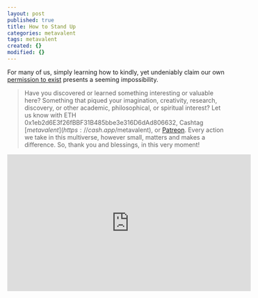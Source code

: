 ```yaml
---
layout: post
published: true
title: How to Stand Up
categories: metavalent
tags: metavalent
created: {}
modified: {}
---
```


For many of us, simply learning how to kindly, yet undeniably claim our own [permission to exist](https://youtu.be/K9Na6CmJwn4) presents a seeming impossibility.

> Have you discovered or learned something interesting or valuable here? Something that piqued your imagination, creativity, research, discovery, or other academic, philosophical, or spiritual interest? Let us know with ETH 0x1eb2d6E3f26fBBF31B485bbe3e316D6dAd806632, Cashtag [$metavalent](https://cash.app/$metavalent), or [Patreon](https://patreon.com/metavalent). Every action we take in this multiverse, however small, matters and makes a difference. So, thank you and blessings, in this very moment!

<div class="embed-container"><iframe loading="lazy" width="560" height="315" src="https://www.youtube.com/embed/K9Na6CmJwn4" title="YouTube video player" frameborder="0" allow="accelerometer; autoplay; clipboard-write; encrypted-media; gyroscope; picture-in-picture" allowfullscreen></iframe></div>

